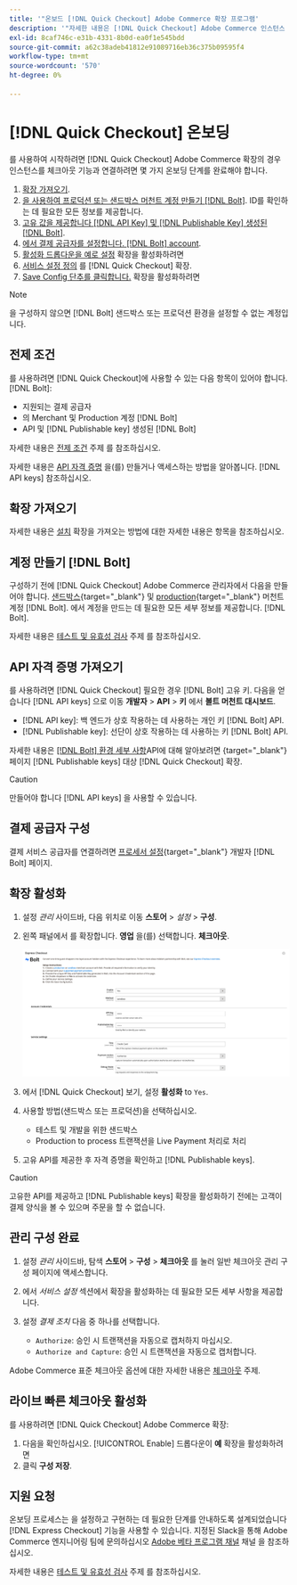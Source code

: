 ```yaml
---
title: '"온보드 [!DNL Quick Checkout] Adobe Commerce 확장 프로그램'
description: '"자세한 내용은 [!DNL Quick Checkout] Adobe Commerce 인스턴스 및 확장을 성공적으로 온보드 및 설정하는 방법을 활용할 수 있습니다."'
exl-id: 8caf746c-e31b-4331-8b0d-ea0f1e545bdd
source-git-commit: a62c38adeb41812e91089716eb36c375b09595f4
workflow-type: tm+mt
source-wordcount: '570'
ht-degree: 0%

---
```


# [!DNL Quick Checkout] 온보딩

를 사용하여 시작하려면 [!DNL Quick Checkout] Adobe Commerce 확장의 경우 인스턴스를 체크아웃 기능과 연결하려면 몇 가지 온보딩 단계를 완료해야 합니다.

1. [확장 가져오기](#get-extension).
1. [을 사용하여 프로덕션 또는 샌드박스 머천트 계정 만들기 [!DNL Bolt]](#create-account-with-bolt). ID를 확인하는 데 필요한 모든 정보를 제공합니다.
1. [고유 값을 제공합니다 [!DNL API Key] 및 [!DNL Publishable Key] 생성된 [!DNL Bolt]](#obtain-api-credentials).
1. [에서 결제 공급자를 설정합니다. [!DNL Bolt] account](#configure-payment-providers).
1. [활성화 드롭다운을 예로 설정](#enable-extension) 확장을 활성화하려면
1. [서비스 설정 정의](#complete-admin-configuration) 를 [!DNL Quick Checkout] 확장.
1. [Save Config 단추를 클릭합니다.](#enable-live-quick-checkout) 확장을 활성화하려면

>[!NOTE]
>
> 을 구성하지 않으면 [!DNL Bolt] 샌드박스 또는 프로덕션 환경을 설정할 수 없는 계정입니다.

## 전제 조건

를 사용하려면 [!DNL Quick Checkout]에 사용할 수 있는 다음 항목이 있어야 합니다. [!DNL Bolt]:

- 지원되는 결제 공급자
- 의 Merchant 및 Production 계정 [!DNL Bolt]
- API 및 [!DNL Publishable key] 생성된 [!DNL Bolt]

자세한 내용은 [전제 조건](../quick-checkout/prerequisites.md) 주제 를 참조하십시오.

자세한 내용은 [API 자격 증명](#obtain-api-credentials) 을(를) 만들거나 액세스하는 방법을 알아봅니다. [!DNL API keys] 참조하십시오.

## 확장 가져오기

자세한 내용은 [설치](../quick-checkout/install.md) 확장을 가져오는 방법에 대한 자세한 내용은 항목을 참조하십시오.

## 계정 만들기 [!DNL Bolt]

구성하기 전에 [!DNL Quick Checkout] Adobe Commerce 관리자에서 다음을 만들어야 합니다. [샌드박스](https://merchant-sandbox.bolt.com/register){target=&quot;_blank&quot;} 및 [production](https://merchant.bolt.com/register){target=&quot;_blank&quot;} 머천트 계정 [!DNL Bolt]. 에서 계정을 만드는 데 필요한 모든 세부 정보를 제공합니다. [!DNL Bolt].

자세한 내용은 [테스트 및 유효성 검사](../quick-checkout/testing.md) 주제 를 참조하십시오.

## API 자격 증명 가져오기

를 사용하려면 [!DNL Quick Checkout] 필요한 경우 [!DNL Bolt] 고유 키. 다음을 얻습니다 [!DNL API keys] 으로 이동 **개발자** > **API** > **키** 에서 **볼트 머천트 대시보드**.

- [!DNL API key]: 백 엔드가 상호 작용하는 데 사용하는 개인 키 [!DNL Bolt] API.
- [!DNL Publishable key]: 선단이 상호 작용하는 데 사용하는 키 [!DNL Bolt] API.

자세한 내용은 [[!DNL Bolt] 환경 세부 사항](https://help.bolt.com/developers/references/environment-details/#about-keys)API에 대해 알아보려면 {target=&quot;_blank&quot;} 페이지 [!DNL Publishable keys] 대상 [!DNL Quick Checkout] 확장.

>[!CAUTION]
>
> 만들어야 합니다 [!DNL API keys] 을 사용할 수 있습니다.

## 결제 공급자 구성

결제 서비스 공급자를 연결하려면 [프로세서 설정](https://help.bolt.com/integrations/adobe-express-checkout/set-up/){target=&quot;_blank&quot;} 개발자 [!DNL Bolt] 페이지.

## 확장 활성화

1. 설정 _관리_ 사이드바, 다음 위치로 이동 **스토어** > _설정_ > **구성**.
1. 왼쪽 패널에서 를 확장합니다. **영업** 을(를) 선택합니다. **체크아웃**.

   ![빠른 체크아웃](assets/admin-view.png)

1. 에서 [!DNL Quick Checkout] 보기, 설정 **활성화** to `Yes`.
1. 사용할 방법(샌드박스 또는 프로덕션)을 선택하십시오.

   - 테스트 및 개발을 위한 샌드박스
   - Production to process 트랜잭션을 Live Payment 처리로 처리

1. 고유 API를 제공한 후 자격 증명을 확인하고 [!DNL Publishable keys].

>[!CAUTION]
>
> 고유한 API를 제공하고 [!DNL Publishable keys] 확장을 활성화하기 전에는 고객이 결제 양식을 볼 수 있으며 주문을 할 수 없습니다.

## 관리 구성 완료

1. 설정 _관리_ 사이드바, 탐색 **스토어** > **구성** > **체크아웃** 를 눌러 일반 체크아웃 관리 구성 페이지에 액세스합니다.
1. 에서 _서비스 설정_ 섹션에서 확장을 활성화하는 데 필요한 모든 세부 사항을 제공합니다.
1. 설정 _결제 조치_ 다음 중 하나를 선택합니다.

   - `Authorize`: 승인 시 트랜잭션을 자동으로 캡처하지 마십시오.
   - `Authorize and Capture`: 승인 시 트랜잭션을 자동으로 캡처합니다.

Adobe Commerce 표준 체크아웃 옵션에 대한 자세한 내용은 [체크아웃](https://docs.magento.com/user-guide/configuration/sales/checkout.html) 주제.

## 라이브 빠른 체크아웃 활성화

를 사용하려면 [!DNL Quick Checkout] Adobe Commerce 확장:

1. 다음을 확인하십시오. [!UICONTROL Enable] 드롭다운이 **예** 확장을 활성화하려면
1. 클릭 **구성 저장**.

## 지원 요청

온보딩 프로세스는 을 설정하고 구현하는 데 필요한 단계를 안내하도록 설계되었습니다 [!DNL Express Checkout] 기능을 사용할 수 있습니다. 지정된 Slack을 통해 Adobe Commerce 엔지니어링 팀에 문의하십시오 [Adobe 베타 프로그램 채널](http://adobe-beta-programs.slack.com/) 채널 을 참조하십시오.

자세한 내용은 [테스트 및 유효성 검사](../quick-checkout/testing.md) 주제 를 참조하십시오.
